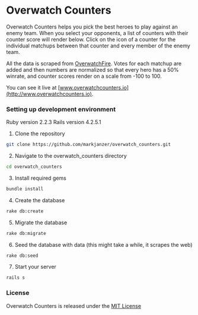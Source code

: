 # Overwatch Counters

Overwatch Counters helps you pick the best heroes to play against an enemy team. When you select your opponents, a list of counters with their counter score will render below. Click on the icon of a counter for the individual matchups between that counter and every member of the enemy team.

All the data is scraped from [OverwatchFire](http://www.owfire.com/overwatch/counters). Votes for each matchup are added and then numbers are normalized so that every hero has a 50% winrate, and counter scores render on a scale from -100 to 100.

You can see it live at [www.overwatchcounters.io](http://www.overwatchcounters.io).

### Setting up development environment
Ruby version 2.2.3
Rails version 4.2.5.1

1. Clone the repository
  ```bash
  git clone https://github.com/markjanzer/overwatch_counters.git
  ```

2. Navigate to the overwatch_counters directory
  ```bash
  cd overwatch_counters
  ```

3. Install required gems 
  ```bash
  bundle install
  ```

4. Create the database
  ```bash
  rake db:create
  ```

5. Migrate the database
  ```bash
  rake db:migrate
  ```

6. Seed the database with data (this might take a while, it scrapes the web)
  ```bash
  rake db:seed
  ```

7. Start your server
  ```bash
  rails s
  ```

### License
Overwatch Counters is released under the [MIT License](https://opensource.org/licenses/MIT)